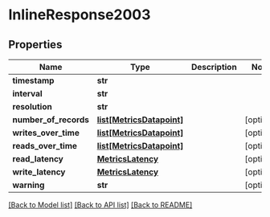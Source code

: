 # InlineResponse2003

## Properties
Name | Type | Description | Notes
------------ | ------------- | ------------- | -------------
**timestamp** | **str** |  | 
**interval** | **str** |  | 
**resolution** | **str** |  | 
**number_of_records** | [**list[MetricsDatapoint]**](MetricsDatapoint.md) |  | [optional] 
**writes_over_time** | [**list[MetricsDatapoint]**](MetricsDatapoint.md) |  | [optional] 
**reads_over_time** | [**list[MetricsDatapoint]**](MetricsDatapoint.md) |  | [optional] 
**read_latency** | [**MetricsLatency**](MetricsLatency.md) |  | [optional] 
**write_latency** | [**MetricsLatency**](MetricsLatency.md) |  | [optional] 
**warning** | **str** |  | [optional] 

[[Back to Model list]](../README.md#documentation-for-models) [[Back to API list]](../README.md#documentation-for-api-endpoints) [[Back to README]](../README.md)

